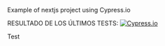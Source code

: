 Example of nextjs project using Cypress.io

<!---Don't modify next lines and always only one line between start and end -->
<!---Start place for the badge -->
RESULTADO DE LOS ÚLTIMOS TESTS: [![Cypress.io](https://img.shields.io/badge/tested%20with-Cypress-04C38E.svg)](https://www.cypress.io/)
<!---End place for the badge -->

Test
